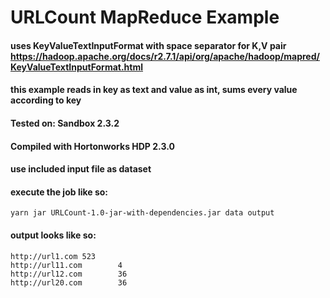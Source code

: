 # URLCount MapReduce Example
#### uses KeyValueTextInputFormat with space separator for K,V pair https://hadoop.apache.org/docs/r2.7.1/api/org/apache/hadoop/mapred/KeyValueTextInputFormat.html
#### this example reads in key as text and value as int, sums every value according to key

#### Tested on: Sandbox 2.3.2
#### Compiled with Hortonworks HDP 2.3.0

#### use included input file as dataset
#### execute the job like so:
```
yarn jar URLCount-1.0-jar-with-dependencies.jar data output
```
#### output looks like so:

```
http://url1.com 523
http://url11.com        4
http://url12.com        36
http://url20.com        36
```
